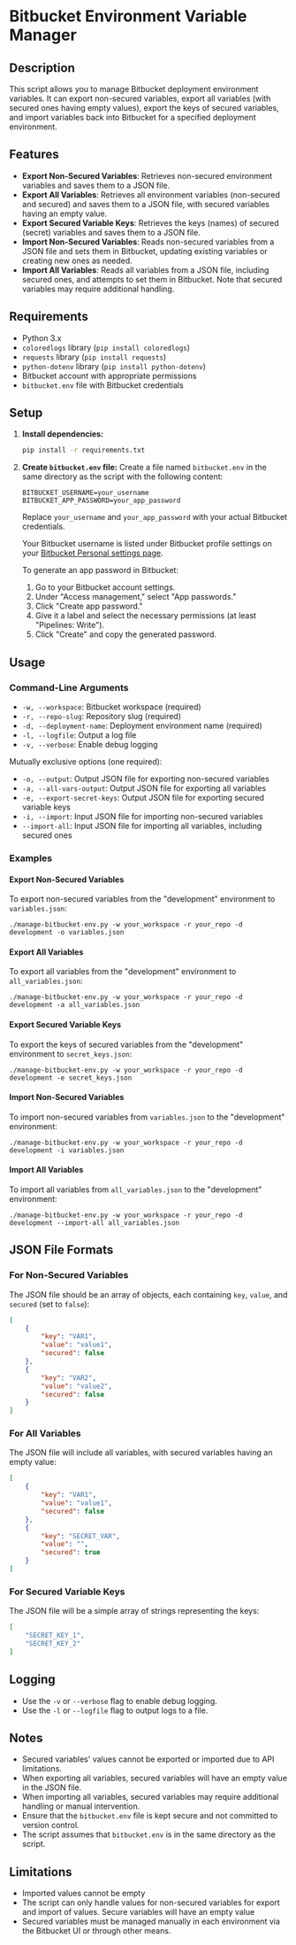 # Bitbucket Environment Variable Manager

## Description
This script allows you to manage Bitbucket deployment environment variables. It can export non-secured variables, export all variables (with secured ones having empty values), export the keys of secured variables, and import variables back into Bitbucket for a specified deployment environment.

## Features
- **Export Non-Secured Variables**: Retrieves non-secured environment variables and saves them to a JSON file.
- **Export All Variables**: Retrieves all environment variables (non-secured and secured) and saves them to a JSON file, with secured variables having an empty value.
- **Export Secured Variable Keys**: Retrieves the keys (names) of secured (secret) variables and saves them to a JSON file.
- **Import Non-Secured Variables**: Reads non-secured variables from a JSON file and sets them in Bitbucket, updating existing variables or creating new ones as needed.
- **Import All Variables**: Reads all variables from a JSON file, including secured ones, and attempts to set them in Bitbucket. Note that secured variables may require additional handling.

## Requirements
- Python 3.x
- `coloredlogs` library (`pip install coloredlogs`)
- `requests` library (`pip install requests`)
- `python-dotenv` library (`pip install python-dotenv`)
- Bitbucket account with appropriate permissions
- `bitbucket.env` file with Bitbucket credentials

## Setup
1. **Install dependencies:**
   ```bash
   pip install -r requirements.txt
   ```

2. **Create `bitbucket.env` file:**
   Create a file named `bitbucket.env` in the same directory as the script with the following content:
   ```
   BITBUCKET_USERNAME=your_username
   BITBUCKET_APP_PASSWORD=your_app_password
   ```
   Replace `your_username` and `your_app_password` with your actual Bitbucket credentials.

   Your Bitbucket username is listed under Bitbucket profile settings on your [Bitbucket Personal settings page](https://bitbucket.org/account/settings/).   

   To generate an app password in Bitbucket:
   1. Go to your Bitbucket account settings.
   2. Under "Access management," select "App passwords."
   3. Click "Create app password."
   4. Give it a label and select the necessary permissions (at least "Pipelines: Write").
   5. Click "Create" and copy the generated password.

## Usage
### Command-Line Arguments
- `-w, --workspace`: Bitbucket workspace (required)
- `-r, --repo-slug`: Repository slug (required)
- `-d, --deployment-name`: Deployment environment name (required)
- `-l, --logfile`: Output a log file
- `-v, --verbose`: Enable debug logging

Mutually exclusive options (one required):
- `-o, --output`: Output JSON file for exporting non-secured variables
- `-a, --all-vars-output`: Output JSON file for exporting all variables
- `-e, --export-secret-keys`: Output JSON file for exporting secured variable keys
- `-i, --import`: Input JSON file for importing non-secured variables
- `--import-all`: Input JSON file for importing all variables, including secured ones

### Examples
#### Export Non-Secured Variables
To export non-secured variables from the "development" environment to `variables.json`:
```
./manage-bitbucket-env.py -w your_workspace -r your_repo -d development -o variables.json
```

#### Export All Variables
To export all variables from the "development" environment to `all_variables.json`:
```
./manage-bitbucket-env.py -w your_workspace -r your_repo -d development -a all_variables.json
```

#### Export Secured Variable Keys
To export the keys of secured variables from the "development" environment to `secret_keys.json`:
```
./manage-bitbucket-env.py -w your_workspace -r your_repo -d development -e secret_keys.json
```

#### Import Non-Secured Variables
To import non-secured variables from `variables.json` to the "development" environment:
```
./manage-bitbucket-env.py -w your_workspace -r your_repo -d development -i variables.json
```

#### Import All Variables
To import all variables from `all_variables.json` to the "development" environment:
```
./manage-bitbucket-env.py -w your_workspace -r your_repo -d development --import-all all_variables.json
```

## JSON File Formats
### For Non-Secured Variables
The JSON file should be an array of objects, each containing `key`, `value`, and `secured` (set to `false`):
```json
[
    {
        "key": "VAR1",
        "value": "value1",
        "secured": false
    },
    {
        "key": "VAR2",
        "value": "value2",
        "secured": false
    }
]
```

### For All Variables
The JSON file will include all variables, with secured variables having an empty value:
```json
[
    {
        "key": "VAR1",
        "value": "value1",
        "secured": false
    },
    {
        "key": "SECRET_VAR",
        "value": "",
        "secured": true
    }
]
```

### For Secured Variable Keys
The JSON file will be a simple array of strings representing the keys:
```json
[
    "SECRET_KEY_1",
    "SECRET_KEY_2"
]
```

## Logging
- Use the `-v` or `--verbose` flag to enable debug logging.
- Use the `-l` or `--logfile` flag to output logs to a file.

## Notes
- Secured variables' values cannot be exported or imported due to API limitations.
- When exporting all variables, secured variables will have an empty value in the JSON file.
- When importing all variables, secured variables may require additional handling or manual intervention.
- Ensure that the `bitbucket.env` file is kept secure and not committed to version control.
- The script assumes that `bitbucket.env` is in the same directory as the script.

## Limitations
- Imported values cannot be empty
- The script can only handle values for non-secured variables for export and import of values. Secure variables will have an empty value
- Secured variables must be managed manually in each environment via the Bitbucket UI or through other means.
